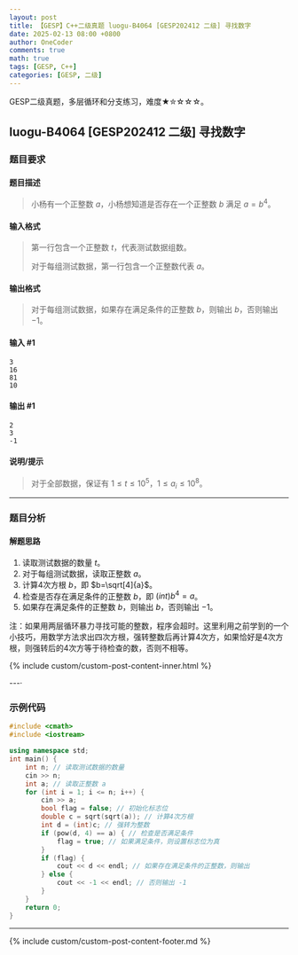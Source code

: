```yaml
---
layout: post
title: 【GESP】C++二级真题 luogu-B4064 [GESP202412 二级] 寻找数字
date: 2025-02-13 08:00 +0800
author: OneCoder
comments: true
math: true
tags: [GESP, C++]
categories: [GESP, 二级]
---
```

GESP二级真题，多层循环和分支练习，难度★✮☆☆☆。

<!--more-->

## luogu-B4064 [GESP202412 二级] 寻找数字

### 题目要求

#### 题目描述

>小杨有一个正整数 $a$，小杨想知道是否存在一个正整数 $b$ 满足 $a=b^4$。

#### 输入格式

>第一行包含一个正整数 $t$，代表测试数据组数。
>
>对于每组测试数据，第一行包含一个正整数代表 $a$。

#### 输出格式

>对于每组测试数据，如果存在满足条件的正整数 $b$，则输出 $b$，否则输出 $-1$。

#### 输入 #1

```console
3
16
81
10
```

#### 输出 #1

```console
2
3
-1
```

#### 说明/提示

>对于全部数据，保证有 $1\leq t\leq 10^5$，$1\leq a_i\leq 10^8$。

---

### 题目分析

#### 解题思路

1. 读取测试数据的数量 $t$。
2. 对于每组测试数据，读取正整数 $a$。
3. 计算4次方根 $b$，即 $b=\sqrt[4]{a}$。
4. 检查是否存在满足条件的正整数 $b$，即 $(int)b^4=a$。
5. 如果存在满足条件的正整数 $b$，则输出 $b$，否则输出 $-1$。

注：如果用两层循环暴力寻找可能的整数，程序会超时。这里利用之前学到的一个小技巧，用数学方法求出四次方根，强转整数后再计算4次方，如果恰好是4次方根，则强转后的4次方等于待检查的数，否则不相等。

{% include custom/custom-post-content-inner.html %}

---·

### 示例代码

```cpp
#include <cmath>
#include <iostream>

using namespace std;
int main() {
    int n; // 读取测试数据的数量
    cin >> n;
    int a; // 读取正整数 a
    for (int i = 1; i <= n; i++) {
        cin >> a;
        bool flag = false; // 初始化标志位
        double c = sqrt(sqrt(a)); // 计算4次方根
        int d = (int)c; // 强转为整数
        if (pow(d, 4) == a) { // 检查是否满足条件
            flag = true; // 如果满足条件，则设置标志位为真
        }
        if (flag) {
            cout << d << endl; // 如果存在满足条件的正整数，则输出
        } else {
            cout << -1 << endl; // 否则输出 -1
        }
    }
    return 0;
}
```

---

{% include custom/custom-post-content-footer.md %}
